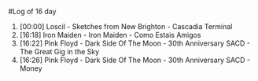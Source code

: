 #Log of 16 day

1. [00:00] Loscil - Sketches from New Brighton - Cascadia Terminal
1. [16:18] Iron Maiden - Iron Maiden - Como Estais Amigos
1. [16:22] Pink Floyd - Dark Side Of The Moon - 30th Anniversary SACD - The Great Gig in the Sky
1. [16:26] Pink Floyd - Dark Side Of The Moon - 30th Anniversary SACD - Money
